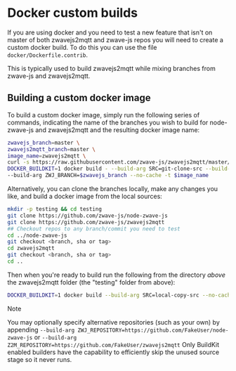 # Docker custom builds

If you are using docker and you need to test a new feature that isn't on master of both zwavejs2mqtt and zwave-js repos you will need to create a custom docker build. To do this you can use the file `docker/Dockerfile.contrib`.

This is typically used to build zwavejs2mqtt while mixing branches from zwave-js and zwavejs2mqtt.

## Building a custom docker image

To build a custom docker image, simply run the following series of commands, indicating the name of the branches you wish to build for node-zwave-js and zwavejs2mqtt and the resulting docker image name:

```bash
zwavejs_branch=master \
zwavejs2mqtt_branch=master \
image_name=zwavejs2mqtt \
curl -s https://raw.githubusercontent.com/zwave-js/zwavejs2mqtt/master/docker/Dockerfile.contrib | \
DOCKER_BUILDKIT=1 docker build - --build-arg SRC=git-clone-src --build-arg Z2M_BRANCH=$zwavejs2mqtt_branch \
--build-arg ZWJ_BRANCH=$zwavejs_branch --no-cache -t $image_name
```

Alternatively, you can clone the branches locally, make any changes you like, and build a docker image from the local sources:

```bash
mkdir -p testing && cd testing
git clone https://github.com/zwave-js/node-zwave-js
git clone https://github.com/zwave-js/zwavejs2mqtt
## Checkout repos to any branch/commit you need to test
cd ../node-zwave-js
git checkout <branch, sha or tag>
cd zwavejs2mqtt
git checkout <branch, sha or tag>
cd ..
```

Then when you're ready to build run the following from the directory *above* the zwavejs2mqtt folder (the "testing" folder from above):

```bash
DOCKER_BUILDKIT=1 docker build --build-arg SRC=local-copy-src --no-cache -f zwavejs2mqtt/docker/Dockerfile.contrib -t zwavejs2mqtt .
```

> [!NOTE]
> You may optionally specify alternative repositories (such as your own) by appending `--build-arg ZWJ_REPOSITORY=https://github.com/FakeUser/node-zwave-js` or `--build-arg Z2M_REPOSITORY=https://github.com/FakeUser/zwavejs2mqtt`
> Only BuildKit enabled builders have the capability to efficiently skip the unused source stage so it never runs.

